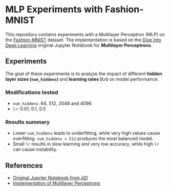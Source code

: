 # MLP Experiments with Fashion-MNIST

This repository contains experiments with a Multilayer Perceptron (MLP) on the [Fashion-MNIST](https://www.kaggle.com/datasets/zalando-research/fashionmnist) dataset. The implementation is based on the [Dive Into Deep Learning](https://d2l.ai/) original Jupyter Notebook for **Multilayer Perceptrons**.  

## Experiments
The goal of these experiments is to analyze the impact of different **hidden layer sizes (`num_hiddens`)** and **learning rates (`lr`)** on model performance.  

### Modifications tested
- `num_hiddens`: 64, 512, 2048 and 4096
- `lr`: 0.01, 0.1, 0.5

### Results summary
- Lower `num_hiddens` leads to underfitting, while very high values cause overfitting. `num_hiddens = 512` produces the most balanced model. 
- Small `lr` results in slow learning and very low accuracy, while high `lr` can cause instability.

## References
- [Original Jupyter Notebook from d2l](https://colab.research.google.com/github/d2l-ai/d2l-pytorch-colab/blob/master/chapter_multilayer-perceptrons/mlp-implementation.ipynb) 
- [Implementation of Multilayer Perceptrons](https://d2l.ai/chapter_multilayer-perceptrons/mlp-implementation.html)
